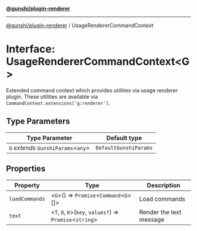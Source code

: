 [**@gunshi/plugin-renderer**](../index.md)

***

[@gunshi/plugin-renderer](../index.md) / UsageRendererCommandContext

# Interface: UsageRendererCommandContext\<G\>

Extended command context which provides utilities via usage renderer plugin.
These utilities are available via `CommandContext.extensions['g:renderer']`.

## Type Parameters

| Type Parameter | Default type |
| ------ | ------ |
| `G` *extends* `GunshiParams`\<`any`\> | `DefaultGunshiParams` |

## Properties

| Property | Type | Description |
| ------ | ------ | ------ |
| <a id="loadcommands"></a> `loadCommands` | \<`G`\>() => `Promise`\<`Command`\<`G`\>[]\> | Load commands |
| <a id="text"></a> `text` | \<`T`, `O`, `K`\>(`key`, `values?`) => `Promise`\<`string`\> | Render the text message |
